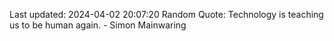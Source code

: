 Last updated: 2024-04-02 20:07:20
Random Quote: Technology is teaching us to be human again. - Simon Mainwaring